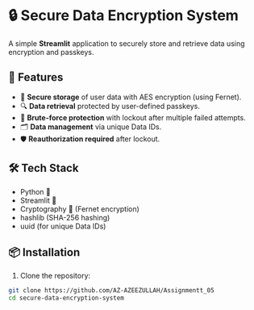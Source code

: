 # 🔒 Secure Data Encryption System

A simple **Streamlit** application to securely store and retrieve data using encryption and passkeys.

## 🚀 Features

- 🔑 **Secure storage** of user data with AES encryption (using Fernet).
- 🔍 **Data retrieval** protected by user-defined passkeys.
- 🚫 **Brute-force protection** with lockout after multiple failed attempts.
- 🗂️ **Data management** via unique Data IDs.
- 🛡️ **Reauthorization required** after lockout.

## 🛠️ Tech Stack

- Python 🐍
- Streamlit 🌟
- Cryptography 🔐 (Fernet encryption)
- hashlib (SHA-256 hashing)
- uuid (for unique Data IDs)

## 📦 Installation

1. Clone the repository:

```bash
git clone https://github.com/AZ-AZEEZULLAH/Assignmentt_05
cd secure-data-encryption-system



